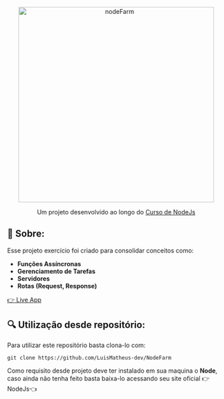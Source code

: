 <p align="center">
  <img alt="nodeFarm" src="https://i.imgur.com/HMmUCA1.png" width="452">
</p>

<p align="center">
  Um projeto desenvolvido ao longo do <a href="https://www.udemy.com/course/nodejs-express-mongodb-bootcamp/">Curso de NodeJs</a>
</p>


## :book: Sobre:
Esse projeto exercício foi criado para consolidar conceitos como:

- **Funções Assíncronas**
- **Gerenciamento de Tarefas** 
- **Servidores**
- **Rotas (Request, Response)**

<a href="https://budget-app-course.netlify.app/">:point_right: Live App</a>


## :mag: Utilização desde repositório:

Para utilizar este repositório basta clona-lo com:

```git clone https://github.com/LuisMatheus-dev/NodeFarm```

Como requisito desde projeto deve ter instalado em sua maquina o **Node**, caso 
ainda não tenha feito basta baixa-lo acessando seu site oficial :point_right:<a href-="https://nodejs.org/">NodeJs</a>:point_left:



